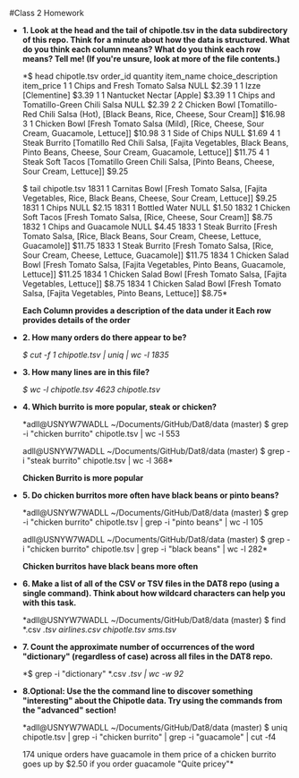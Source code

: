 #Class 2 Homework

* **1. Look at the head and the tail of chipotle.tsv in the data subdirectory of this repo. Think for a minute about how the data is structured. What do you think each column means? What do you think each row means? Tell me! (If you're unsure, look at more of the file contents.)**


    *$ head chipotle.tsv
    order_id        quantity        item_name       choice_description      item_price
    1       1       Chips and Fresh Tomato Salsa    NULL    $2.39
    1       1       Izze    [Clementine]    $3.39
    1       1       Nantucket Nectar        [Apple] $3.39
    1       1       Chips and Tomatillo-Green Chili Salsa   NULL    $2.39
    2       2       Chicken Bowl    [Tomatillo-Red Chili Salsa (Hot), [Black Beans, Rice, Cheese, Sour Cream]]      $16.98
    3       1       Chicken Bowl    [Fresh Tomato Salsa (Mild), [Rice, Cheese, Sour Cream, Guacamole, Lettuce]]     $10.98
    3       1       Side of Chips   NULL    $1.69
    4       1       Steak Burrito   [Tomatillo Red Chili Salsa, [Fajita Vegetables, Black Beans, Pinto Beans,     Cheese, Sour Cream, Guacamole, Lettuce]]      $11.75
    4       1       Steak Soft Tacos        [Tomatillo Green Chili Salsa, [Pinto Beans, Cheese, Sour Cream,         Lettuce]]       $9.25

   $ tail chipotle.tsv
   1831    1       Carnitas Bowl   [Fresh Tomato Salsa, [Fajita Vegetables, Rice, Black Beans, Cheese, Sour    Cream, Lettuce]]       $9.25
   1831    1       Chips   NULL    $2.15
   1831    1       Bottled Water   NULL    $1.50 
   1832    1       Chicken Soft Tacos      [Fresh Tomato Salsa, [Rice, Cheese, Sour Cream]]        $8.75
   1832    1       Chips and Guacamole     NULL    $4.45
   1833    1       Steak Burrito   [Fresh Tomato Salsa, [Rice, Black Beans, Sour Cream, Cheese, Lettuce,    Guacamole]]       $11.75
   1833    1       Steak Burrito   [Fresh Tomato Salsa, [Rice, Sour Cream, Cheese, Lettuce, Guacamole]]       $11.75
   1834    1       Chicken Salad Bowl      [Fresh Tomato Salsa, [Fajita Vegetables, Pinto Beans, Guacamole,    Lettuce]]      $11.25
   1834    1       Chicken Salad Bowl      [Fresh Tomato Salsa, [Fajita Vegetables, Lettuce]]      $8.75
   1834    1       Chicken Salad Bowl      [Fresh Tomato Salsa, [Fajita Vegetables, Pinto Beans, Lettuce]]    $8.75*


   **Each Column provides a description of the data under it
   Each row provides details of the order**

* **2. How many orders do there appear to be?**

   *$ cut -f 1 chipotle.tsv | uniq | wc -l
   1835*

* **3. How many lines are in this file?**

   *$ wc -l chipotle.tsv
   4623 chipotle.tsv*

* **4. Which burrito is more popular, steak or chicken?**

   *adll@USNYW7WADLL ~/Documents/GitHub/Dat8/data (master)
   $ grep -i "chicken burrito" chipotle.tsv | wc -l
    553

   adll@USNYW7WADLL ~/Documents/GitHub/Dat8/data (master)
   $ grep -i "steak burrito" chipotle.tsv | wc -l
    368*

   **Chicken Burrito is more popular**

* **5. Do chicken burritos more often have black beans or pinto beans?**

   *adll@USNYW7WADLL ~/Documents/GitHub/Dat8/data (master)
   $ grep -i "chicken burrito" chipotle.tsv | grep -i "pinto beans" | wc -l
    105

   adll@USNYW7WADLL ~/Documents/GitHub/Dat8/data (master)
   $ grep -i "chicken burrito" chipotle.tsv | grep -i "black beans" | wc -l
    282*

   **Chicken burritos have black beans more often**


* **6. Make a list of all of the CSV or TSV files in the DAT8 repo (using a single command). Think about how    wildcard characters can help you with this task.**   

   *adll@USNYW7WADLL ~/Documents/GitHub/Dat8/data (master)
   $ find *.csv *.tsv
   airlines.csv
   chipotle.tsv
   sms.tsv*

* **7. Count the approximate number of occurrences of the word "dictionary" (regardless of case) across all files    in the DAT8 repo.**

   *$ grep -i "dictionary" *.csv *.tsv | wc -w
     92*

* **8.Optional: Use the the command line to discover something "interesting" about the Chipotle data. Try using the commands from the "advanced" section!**

  *adll@USNYW7WADLL ~/Documents/GitHub/Dat8/data (master)
  $ uniq chipotle.tsv | grep -i "chicken burrito" | grep -i "guacamole" | cut -f4

  174 unique orders have guacamole in them
  price of a chicken burrito goes up by $2.50 if you order guacamole "Quite pricey"* 
